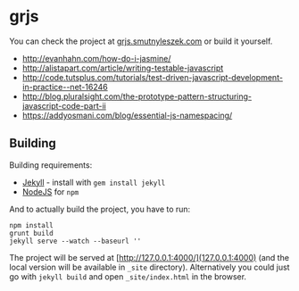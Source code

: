 # grjs

You can check the project at [grjs.smutnyleszek.com](http://grjs.smutnyleszek.com) or build it yourself.

- http://evanhahn.com/how-do-i-jasmine/
- http://alistapart.com/article/writing-testable-javascript
- http://code.tutsplus.com/tutorials/test-driven-javascript-development-in-practice--net-16246
- http://blog.pluralsight.com/the-prototype-pattern-structuring-javascript-code-part-ii
- https://addyosmani.com/blog/essential-js-namespacing/


## Building

Building requirements:

- [Jekyll](https://jekyllrb.com/) - install with `gem install jekyll`
- [NodeJS](https://nodejs.org/en/download/) for `npm`

And to actually build the project, you have to run:

```
npm install
grunt build
jekyll serve --watch --baseurl ''
```

The project will be served at [http://127.0.0.1:4000/](127.0.0.1:4000) (and the local version will be available in `_site` directory). Alternatively you could just go with `jekyll build` and open `_site/index.html` in the browser.
